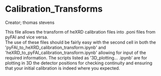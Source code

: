 # Calibration_Transforms
Creator; thomas stevens

This file allows the transform of heXRD calibration files into .poni files from pyFAI and vice versa.  
The use of these files should be fairly easy with the second cell in both the 'pyFAI_to_heXRD_calibration_transform.ipynb' and 'heXRD_to_pyFAI_calibration_transform.ipynb' allowing for input of the required information.
The scripts listed as '3D_plotting... .ipynb' are for plotting in 3D the detector positions for checking continuity and ensuring that your initial calibration is indeed where you expected.
